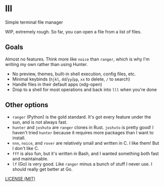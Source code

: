 # lll

Simple terminal file manager

WIP, extremely rough. So far, you can open a file from a list of files.

## Goals

Almost no features. Think more like `noice` than `ranger`, which is why I'm
writing my own rather than using Hunter.

* No preview, themes, built-in shell execution, config files, etc.
* Minimal keybinds (`hjkl`, `dd`/`yy`/`pp`, `xx` to delete, `/` to search)
* Handle files in their default apps (xdg-open)
* Drop to a shell for most operations and back into `lll` when you're done

## Other options

* `ranger` (Python) is the gold standard. It's got every feature under the sun,
  and is not always fast.
* `hunter` and `joshuto` are `ranger` clones in Rust. `joshuto` is pretty good!
  I haven't tried `hunter` because it requires more packages than I want to
  install.
* `nnn`, `noice`, and `rover` are relatively small and written in C. I like
  them! But I don't like C.
* `fff` is also fun, but it's written in Bash, and I wanted something both
  fast and maintainable.
* `lf` (Go) is very good. Like `ranger` minus a bunch of stuff I never use. I
  should really get better at Go.

[LICENSE (MIT)](./LICENSE.md)
